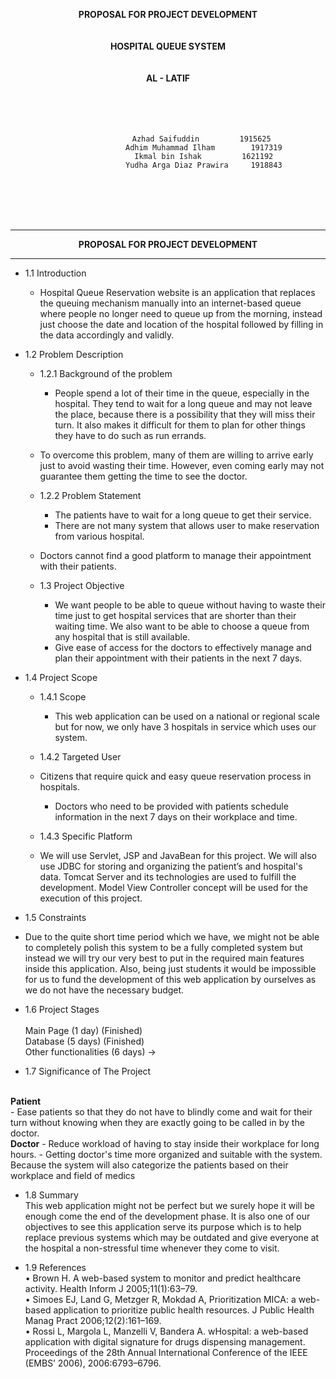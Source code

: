 <p align="center"><b>
PROPOSAL FOR PROJECT DEVELOPMENT

<br>
<br>
<br>
HOSPITAL QUEUE SYSTEM
<br>
<br>
<br>
AL - LATIF
</b>


<br>
<br>
<br>
<br>
<br>


<center>

 					Azhad Saifuddin			1915625 
					Adhim Muhammad Ilham 		1917319
					Ikmal bin Ishak 		1621192
					Yudha Arga Diaz Prawira 	1918843
<br>
<br>
<br>
<br>
</table>
</p>
</center>
<hr>
<p align="center"><b>PROPOSAL FOR PROJECT DEVELOPMENT</b></p>
<hr>

- 1.1 Introduction<br>

	- Hospital Queue Reservation website is an application that replaces the queuing mechanism manually into an internet-based queue where people no longer need to queue up from the morning, instead just choose the date and location of the hospital followed by filling in the data accordingly and validly.

- 1.2 Problem Description
    - 1.2.1 Background of the problem <br>

    	- People spend a lot of their time in the queue, especially in the hospital. They tend to wait for a long queue and may not leave the place, because there is a possibility that they will miss their turn. It also makes it difficult for them to plan for other things they have to do such as run errands. 
	- To overcome this problem, many of them are willing to arrive early just to avoid wasting their time. However, even coming early may not guarantee them getting the time to see the doctor.

    - 1.2.2 Problem Statement<br>
    	- The patients have to wait for a long queue to get their service.
    	- There are not many system that allows user to make reservation from various hospital.
	- Doctors cannot find a good platform to manage their appointment with their patients.
    

	- 1.3 Project Objective<br>
		- We want people to be able to queue without having to waste their time just to get hospital services that are shorter than their waiting time. We also want to be able to choose a queue from any hospital that is still available.
		- Give ease of access for the doctors to effectively manage and plan their appointment with their patients in the next 7 days.
		

- 1.4 Project Scope<br>
    - 1.4.1 Scope<br>
		- This web application can be used on a national or regional scale but for now, we only have 3 hospitals in service which uses our system.
    
    - 1.4.2 Targeted User<br>
    - Citizens that require quick and easy queue reservation process in hospitals.

		- Doctors who need to be provided with patients schedule information in the next 7 days on their workplace and time.
    
    - 1.4.3 Specific Platform<br>
    - We will use Servlet, JSP and JavaBean for this project. We will also use JDBC for storing and organizing the patient’s and hospital's data. Tomcat Server and its technologies are used to fulfill the development. Model View Controller concept will be used for the execution of this project.
    
- 1.5 Constraints<br>
- Due to the quite short time period which we have, we might not be able to completely polish this system to be a fully completed system but instead we will try our very best to put in the required main features inside this application. 
Also, being just students it would be impossible for us to fund the development of this web application by ourselves as we do not have the necessary budget.

- 1.6 Project Stages <br>  
Main Page (1 day) (Finished)
<br>Database (5 days) (Finished)
<br>Other functionalities (6 days) ->

- 1.7 Significance of The Project
<br>
<b>Patient</b>
<br>
- Ease patients so that they do not have to blindly come and wait for their turn without knowing when they are exactly going to be called in by the doctor.
<br>
<b>Doctor</b>
- Reduce workload of having to stay inside their workplace for long hours.
- Getting doctor's time more organized and suitable with the system. Because the system will also categorize the patients based on their workplace and field of medics

- 1.8 Summary<br>
This web application might not be perfect but we surely hope it will be enough come the end of the development phase. 
It is also one of our objectives to see this application serve its purpose which is to help replace previous systems which may be outdated and give everyone at the hospital a non-stressful time whenever they come to visit.  


- 1.9 References<br>
•	Brown H. A web-based system to monitor and predict healthcare activity. Health Inform J 2005;11(1):63–79.<br>
•	Simoes EJ, Land G, Metzger R, Mokdad A, Prioritization MICA: a web-based application to prioritize public health resources. J Public Health Manag Pract 2006;12(2):161–169.<br>
•	Rossi L, Margola L, Manzelli V, Bandera A. wHospital: a web-based application with digital signature for drugs dispensing management. Proceedings of the 28th Annual International Conference of the IEEE (EMBS’ 2006), 2006:6793–6796.<br>
